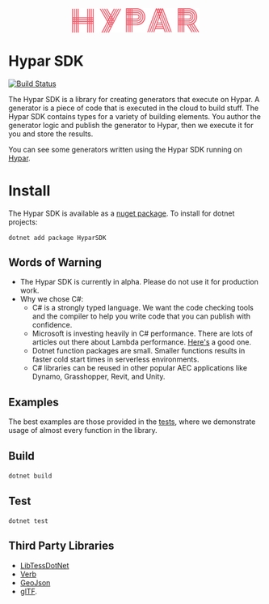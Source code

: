 <img src="./hypar_logo.svg" width="300px" style="display: block;margin-left: auto;margin-right: auto;width: 50%;">

# Hypar SDK
[![Build Status](https://travis-ci.org/hypar-io/sdk.svg?branch=master)](https://travis-ci.org/hypar-io/sdk)

The Hypar SDK is a library for creating generators that execute on Hypar. A generator is a piece of code that is executed in the cloud to build stuff. The Hypar SDK contains types for a variety of building elements. You author the generator logic and publish the generator to Hypar, then we execute it for you and store the results.

You can see some generators written using the Hypar SDK running on [Hypar](https://hypar.io/functions).

# Install
The Hypar SDK is available as a [nuget package](https://www.nuget.org/packages/HyparSDK).
To install for dotnet projects:
```
dotnet add package HyparSDK
```

## Words of Warning
- The Hypar SDK is currently in alpha. Please do not use it for production work.
- Why we chose C#:
  - C# is a strongly typed language. We want the code checking tools and the compiler to help you write code that you can publish with confidence. 
  - Microsoft is investing heavily in C# performance. There are lots of articles out there about Lambda performance. [Here's](https://read.acloud.guru/comparing-aws-lambda-performance-of-node-js-python-java-c-and-go-29c1163c2581) a good one.
  - Dotnet function packages are small. Smaller functions results in faster cold start times in serverless environments.
  - C# libraries can be reused in other popular AEC applications like Dynamo, Grasshopper, Revit, and Unity.

## Examples
The best examples are those provided in the [tests](https://github.com/hypar-io/sdk/tree/master/csharp/test/Hypar.SDK.Tests), where we demonstrate usage of almost every function in the library.

## Build
`dotnet build`

## Test
`dotnet test`

## Third Party Libraries

- [LibTessDotNet](https://github.com/speps/LibTessDotNet)  
- [Verb](https://github.com/pboyer/verb)
- [GeoJson](http://geojson.org/)
- [glTF](https://www.khronos.org/gltf/).

